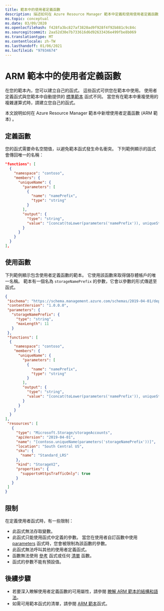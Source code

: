 ```yaml
---
title: 範本中的使用者定義函數
description: 描述如何在 Azure Resource Manager 範本中定義和使用使用者定義函數 (ARM 範本) 。
ms.topic: conceptual
ms.date: 03/09/2020
ms.openlocfilehash: f428fa3bc827af3820ad9f928f4f92b881c9c84c
ms.sourcegitcommit: 2aa52d30e7b733616d6d92633436e499fbe8b069
ms.translationtype: MT
ms.contentlocale: zh-TW
ms.lasthandoff: 01/06/2021
ms.locfileid: "97934674"
---
```

# <a name="user-defined-functions-in-arm-template"></a>ARM 範本中的使用者定義函數

在您的範本內，您可以建立自己的函式。 這些函式可供您在範本中使用。 使用者定義函式與您範本中自動提供的 [標準範本](template-functions.md) 函式不同。 當您有在範本中重複使用的複雜運算式時，請建立您自己的函式。

本文說明如何在 Azure Resource Manager 範本中新增使用者定義函數 (ARM 範本) 。

## <a name="define-the-function"></a>定義函數

您的函式需要命名空間值，以避免範本函式發生命名衝突。 下列範例顯示的函式會傳回唯一的名稱：

```json
"functions": [
  {
    "namespace": "contoso",
    "members": {
      "uniqueName": {
        "parameters": [
          {
            "name": "namePrefix",
            "type": "string"
          }
        ],
        "output": {
          "type": "string",
          "value": "[concat(toLower(parameters('namePrefix')), uniqueString(resourceGroup().id))]"
        }
      }
    }
  }
],
```

## <a name="use-the-function"></a>使用函數

下列範例顯示包含使用者定義函數的範本。 它使用該函數來取得儲存體帳戶的唯一名稱。 範本有一個名為 `storageNamePrefix` 的參數，它會以參數的形式傳遞至函式。

```json
{
 "$schema": "https://schema.management.azure.com/schemas/2019-04-01/deploymentTemplate.json#",
 "contentVersion": "1.0.0.0",
 "parameters": {
   "storageNamePrefix": {
     "type": "string",
     "maxLength": 11
   }
 },
 "functions": [
  {
    "namespace": "contoso",
    "members": {
      "uniqueName": {
        "parameters": [
          {
            "name": "namePrefix",
            "type": "string"
          }
        ],
        "output": {
          "type": "string",
          "value": "[concat(toLower(parameters('namePrefix')), uniqueString(resourceGroup().id))]"
        }
      }
    }
  }
],
 "resources": [
   {
     "type": "Microsoft.Storage/storageAccounts",
     "apiVersion": "2019-04-01",
     "name": "[contoso.uniqueName(parameters('storageNamePrefix'))]",
     "location": "South Central US",
     "sku": {
       "name": "Standard_LRS"
     },
     "kind": "StorageV2",
     "properties": {
       "supportsHttpsTrafficOnly": true
     }
   }
 ]
}
```

## <a name="limitations"></a>限制

在定義使用者函式時，有一些限制：

* 此函式無法存取變數。
* 此函式只能使用函式中定義的參數。 當您在使用者自訂函數中使用 [parameters](template-functions-deployment.md#parameters) 函式時，您會被限制為該函數的參數。
* 此函式無法呼叫其他的使用者定義函式。
* 函數無法使用 [參考](template-functions-resource.md#reference) 函式或任何 [清單](template-functions-resource.md#list) 函數。
* 函式的參數不能有預設值。

## <a name="next-steps"></a>後續步驟

* 若要深入瞭解使用者定義函數的可用屬性，請參閱 [瞭解 ARM 範本的結構和語法](template-syntax.md)。
* 如需可用範本函式的清單，請參閱 [ARM 範本](template-functions.md)函式。
